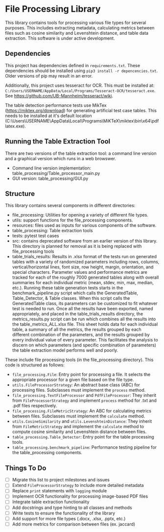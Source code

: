 # File Processing Library

This library contains tools for processing various file types for several purposes. This includes extracting metadata, calculating metrics between files such as cosine similarity and Levenshtein distance, and table data extraction. This software is under active development.

## Dependencies

This project has dependencies defined in `requirements.txt`. These dependencies should be installed using `pip3 install -r depencencies.txt`. Older versions of pip may result in an error.

Additionally, this project uses tesseract for OCR. This must be installed at: `C:/Users/USERNAME/AppData/Local/Programs/Tesseract-OCR/tesseract.exe`. See https://github.com/UB-Mannheim/tesseract/wiki.

The table detection performance tests use MikTex (https://miktex.org/download) for generating artificial test case tables. This needs to be installed at it's default location (C:\Users\USERNAME\AppData\Local\Programs\MiKTeX\miktex\bin\x64\pdflatex.exe).

## Running the Table Extraction Tool
There are two versions of the table extraction tool: a command line version and a graphical version which runs in a web browswer.

- Command line version implementation: table_processing/Table_processor_main.py
- GUI version: table_processing/GUI.py

## Structure

This library contains several components in different directories:

- file_processing: Utilities for opening a variety of different file types.
- utils: support functions for the file_processing components.
- resources: files used as inputs for various components of the software.
- table_processing: Table extraction tools
- tests: pytest test cases
- src: contains deprecated software from an earlier version of this library. This directory is planned for removal as it is being replaced with file_processing tools
- table_trials_results: Results in .xlsx format of the tests run on generated tables with a variety of randomized parameters including rows, columns, vertical/horizontal lines, font size, row height, margin, orientation, and special characters. Parameter values and performance metrics are tracked for each of the roughly 7000 generated tables along with overall summaries for each individual metric (mean, stdev, min, max, median, etc.). Running these table generation tests starts in the benchmark_pipeline.py script which calls the GeneratedTable, Table_Detector, & Table classes. When this script calls the GeneratedTable class, its parameters can be customized to fit whatever test is needed to run. Once all the results have been exported, named appropriately, and placed in the table_trials_results directory, the metrics_results.py script can be run which combines all the results into the table_metrics_ALL.xlsx file. This sheet holds data for each individual table, a summary of all the metrics, the results grouped by each different combination of the parameters, and the results grouped by every individual value of every parameter. This facilitates the analysis to discern on which parameters (and specific combination of parameters) the table extraction model performs well and poorly.

These include file processing tools (in the file_processing directory). This code is structured as follows:

- `file_processing.File`: Entry point for processing a file. It selects the appropriate processor for a given file based on the file type.
- `utils.FileProcessorStrategy`: An abstract base class (ABC) for processing files. Subclasses must implement the `process` method.
- `file_processing.TextFileProcessor` and `PdfFileProcessor`: They inherit from `FileProcessorStrategy` and implement `process` method for .txt and .pdf files respectively.
- `file_processing.FileMetricStrategy`: An ABC for calculating metrics between files. Subclasses must implement the `calculate` method.
- `utils.CosineSimilarity` and `utils.LevenshteinDistance`: They inherit from `FileMetricStrategy` and implement the `calculate` method to compute cosine similarity and Levenshtein distance between files.
- `table_processing.Table_Detector`: Entry point for the table processing tools.
- `table_processing.benchmark_pipeline`: Performance testing pipeline for the table_processing components.

## Things To Do

- [ ] Migrate this list to project milestones and issues
- [ ] Extend `FileProcessorStrategy` to include more detailed metadata
- [ ] Replace `print` statements with `logging` module
- [ ] Implement OCR functionality for processing image-based PDF files
- [ ] Integrate table extraction functionality
- [ ] Add docstrings and type hinting to all classes and methods
- [ ] Write tests to ensure the functionality of the library
- [ ] Add support for more file types (.docx, .xlsx, .pptx, etc.)
- [ ] Add more metrics for comparison between files (ex. jaccard)

